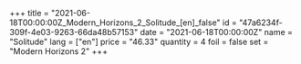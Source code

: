 +++
title = "2021-06-18T00:00:00Z_Modern_Horizons_2_Solitude_[en]_false"
id = "47a6234f-309f-4e03-9263-66da48b57153"
date = "2021-06-18T00:00:00Z"
name = "Solitude"
lang = ["en"]
price = "46.33"
quantity = 4
foil = false
set = "Modern Horizons 2"
+++

